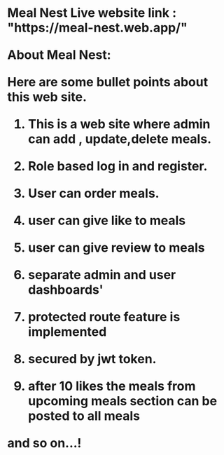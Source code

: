 
<h1>Meal Nest </h>
Live website link : "https://meal-nest.web.app/"

About Meal Nest:

Here are some bullet points about this web site.

1. This is a web site where admin can add , update,delete meals.

3. Role based log in and register.

2. User can order meals.

3. user can give like to meals

4. user can give review to meals

5. separate admin and user dashboards'

6. protected route feature is implemented

7. secured by jwt token.

8. after 10 likes the meals from upcoming meals section can be posted to all meals

and so on...!

